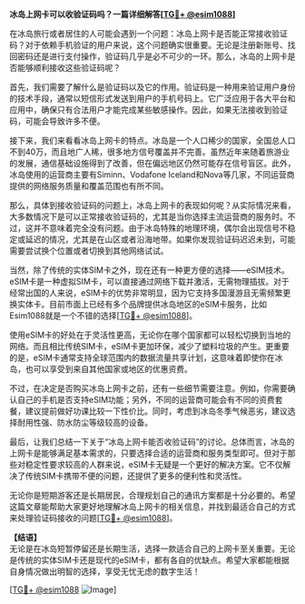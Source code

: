 **冰岛上网卡可以收验证码吗？一篇详细解答[[TG💪+ @esim1088](https://t.me/s/esim1088)]**

在冰岛旅行或者居住的人可能会遇到一个问题：冰岛上网卡是否能正常接收验证码？对于依赖手机验证的用户来说，这个问题确实很重要。无论是注册新账号、找回密码还是进行支付操作，验证码几乎是必不可少的一环。那么，冰岛的上网卡是否能够顺利接收这些验证码呢？

首先，我们需要了解什么是验证码以及它的作用。验证码是一种用来验证用户身份的技术手段，通常以短信形式发送到用户的手机号码上。它广泛应用于各大平台和应用中，确保只有合法用户才能完成某些敏感操作。因此，如果无法接收到验证码，可能会导致许多不便。

接下来，我们来看看冰岛上网卡的特点。冰岛是一个人口稀少的国家，全国总人口不到40万，而且地广人稀，很多地方信号覆盖并不完善。虽然近年来随着旅游业的发展，通信基础设施得到了改善，但在偏远地区仍然可能存在信号盲区。此外，冰岛使用的运营商主要有Siminn、Vodafone Iceland和Nova等几家，不同运营商提供的网络服务质量和覆盖范围也有所不同。

那么，具体到接收验证码的问题上，冰岛上网卡的表现如何呢？从实际情况来看，大多数情况下是可以正常接收验证码的，尤其是当你选择主流运营商的服务时。不过，这并不意味着完全没有问题。由于冰岛特殊的地理环境，偶尔会出现信号不稳定或延迟的情况，尤其是在山区或者沿海地带。如果你发现验证码迟迟未到，可能需要尝试换个位置或者切换到其他网络试试。

当然，除了传统的实体SIM卡之外，现在还有一种更方便的选择——eSIM技术。eSIM卡是一种虚拟SIM卡，可以直接通过网络下载并激活，无需物理插拔。对于经常出国的人来说，eSIM卡的优势非常明显，因为它支持多国漫游且无需频繁更换实体卡。目前市面上已经有多个品牌提供冰岛地区的eSIM卡服务，比如Esim1088就是一个不错的选择[[TG💪+ @esim1088](https://t.me/s/esim1088)]。

使用eSIM卡的好处在于灵活性更高，无论你在哪个国家都可以轻松切换到当地的网络。而且相比传统SIM卡，eSIM卡更加环保，减少了塑料垃圾的产生。更重要的是，eSIM卡通常支持全球范围内的数据流量共享计划，这意味着即使你在冰岛，也可以享受到来自其他国家或地区的优惠资费。

不过，在决定是否购买冰岛上网卡之前，还有一些细节需要注意。例如，你需要确认自己的手机是否支持eSIM功能；另外，不同的运营商可能会有不同的资费套餐，建议提前做好功课比较一下性价比。同时，考虑到冰岛冬季气候恶劣，建议选择耐用性强、防水防尘等级较高的设备。

最后，让我们总结一下关于“冰岛上网卡能否收验证码”的讨论。总体而言，冰岛的上网卡是能够满足基本需求的，只要选择合适的运营商和服务类型即可。但对于那些对稳定性要求较高的人群来说，eSIM卡无疑是一个更好的解决方案。它不仅解决了传统SIM卡携带不便的问题，还提供了更多的便利性和灵活性。

无论你是短期游客还是长期居民，合理规划自己的通讯方案都是十分必要的。希望这篇文章能帮助大家更好地理解冰岛上网卡的相关信息，并找到最适合自己的方式来处理验证码接收的问题[[TG💪+ @esim1088](https://t.me/s/esim1088)]。

**【结语】**  
无论是在冰岛短暂停留还是长期生活，选择一款适合自己的上网卡至关重要。无论是传统的实体SIM卡还是现代的eSIM卡，都有各自的优缺点。希望大家都能根据自身情况做出明智的选择，享受无忧无虑的数字生活！  

[[TG💪+ @esim1088](https://t.me/s/esim1088) ![Image](https://i.postimg.cc/4NQfJmqS/Snipaste-2025-05-13-00-14-12.png)]